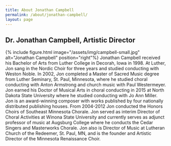 ```yaml
---
title: About Jonathan Campbell
permalink: /about/jonathan-campbell/
layout: page
---
```


## Dr. Jonathan Campbell, Artistic Director

{% include figure.html image="/assets/img/campbell-small.jpg" alt="Jonathan Campbell" position="right"%} Jonathan Campbell received his Bachelor of Arts from Luther College in Decorah, Iowa in 1998. 
At Luther, Jon sang in the Nordic Choir for three years and studied conducting with 
Weston Noble. In 2002, Jon completed a Master of Sacred Music degree from Luther Seminary, 
St. Paul, Minnesota, where he studied choral conducting with Anton Armstrong and church 
music with Paul Westermeyer. Jon earned his Doctor of Musical Arts in choral conducting 
in 2015 at North Dakota State University where he studied conducting with Jo Ann Miller. 
Jon is an award-winning composer with works published by four nationally distributed 
publishing houses. From 2004-2012 Jon conducted the Honors Choirs of Southeast Minnesota 
Chorale. Jon served as interim Director of Choral Activities at Winona State University 
and currently serves as adjunct professor of music at Augsburg College where he conducts 
the Cedar Singers and Masterworks Chorale. Jon also is Director of Music at Lutheran 
Church of the Redeemer, St. Paul, MN, and is the founder and Artistic Director of the 
Minnesota Renaissance Choir.

